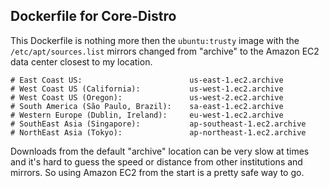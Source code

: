 ## Dockerfile for Core-Distro

This Dockerfile is nothing more then the `ubuntu:trusty` image with the
`/etc/apt/sources.list` mirrors changed from "archive" to the Amazon EC2 data
center closest to my location. 

```
# East Coast US:                        us-east-1.ec2.archive
# West Coast US (California):           us-west-1.ec2.archive
# West Coast US (Oregon):               us-west-2.ec2.archive
# South America (São Paulo, Brazil):    sa-east-1.ec2.archive
# Western Europe (Dublin, Ireland):     eu-west-1.ec2.archive
# SouthEast Asia (Singapore):           ap-southeast-1.ec2.archive
# NorthEast Asia (Tokyo):               ap-northeast-1.ec2.archive
```

Downloads from the default "archive" location can be very slow at times and it's
hard to guess the speed or distance from other institutions and mirrors. So
using Amazon EC2 from the start is a pretty safe way to go.
